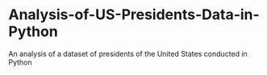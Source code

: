 # Analysis-of-US-Presidents-Data-in-Python
An analysis of a dataset of presidents of the United States conducted in Python
